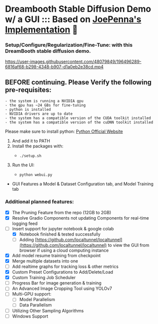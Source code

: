 # Dreambooth Stable Diffusion Demo w/ a GUI ::: Based on [JoePenna's Implementation](https://github.com/JoePenna/Dreambooth-Stable-Diffusion) 🤗
### Setup/Configure/Regularization/Fine-Tune: with this DreamBooth stable diffusion demo.

https://user-images.githubusercontent.com/48079849/196496289-6816af68-b298-4348-b907-d1a0eb2e38cd.mp4

## BEFORE continuing. Please Verify the following pre-requisites:
    - the system is running a NVIDIA gpu
    - the gpu has ~24 GBs for fine-tuning
    - python is installed
    - NVIDIA drivers are up to date
    - the system has a compatible version of the CUDA toolkit installed
    - the system has a compatible version of the cuDNN toolkit installed

Please make sure to install python: [Python Official Website](https://www.python.org/downloads/)
1. And add it to PATH
2. Install the packages with:
    -     ./setup.sh
3. Run the UI:
    -     python webui.py

- GUI Features a Model & Dataset Configuration tab, and Model Training tab


### Additional planned features:
- [X] The Pruning Feature from the repo (12GB to 2GB)
- [X] Resolve Gradio Components not updating Components for real-time logging feed
- [ ] Insert support for jupyter notebook & google colab
    - [X] Notebook finished & tested successfully
    - [ ] Adding [https://github.com/localtunnel/localtunnel](https://github.com/localtunnel/localtunnel) to view the GUI from browser if using a cloud computing instance 
- [X] Add model resume training from checkpoint
- [X] Merge multiple datasets into one
- [ ] Add realtime graphs for tracking loss & other metrics
- [X] Custom Preset Configurations to Add/Delete/Load
- [X] Custom Training Job Scheduler
- [ ] Progress Bar for image generation & training
- [ ] An Advanced Image Cropping Tool using YOLOv7
- [ ] Multi-GPU support:
    - [ ] Model Parallelism
    - [ ] Data Parallelism
- [ ] Utilizing Other Sampling Algorithms
- [ ] Windows Support
